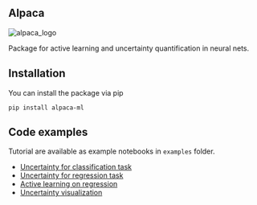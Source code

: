 ## Alpaca
![alpaca_logo](examples/figures/alpaca.png)

Package for active learning and uncertainty quantification in neural nets.

## Installation

You can install the package via pip
```
pip install alpaca-ml
```

## Code examples
Tutorial are available as example notebooks in `examples` folder.

- [Uncertainty for classification task](examples/classification_uq.ipynb)
- [Uncertainty for regression task](examples/regression_uq.ipynb)
- [Active learning on regression](examples/active_learning.ipynb)
- [Uncertainty visualization](examples/visualization.ipynb)
